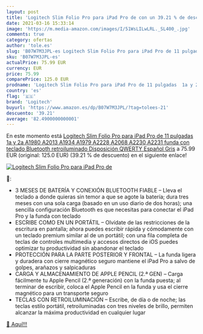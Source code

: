 ```yaml
---
layout: post
title: 'Logitech Slim Folio Pro para iPad Pro de con un 39.21 % de descuento'
date: 2021-03-16 15:33:14
image: 'https://m.media-amazon.com/images/I/51WsLILwLRL._SL400_.jpg'
comments: true
category: ofertas
author: 'tole.es'
slug: 'B07W7M3JPL-es Logitech Slim Folio Pro para iPad Pro de 11 pulgadas 1a y...'
sku: 'B07W7M3JPL-es'
actualPrice: 75.99 EUR
currency: EUR
price: 75.99
comparePrice: 125.0 EUR
prodname: 'Logitech Slim Folio Pro para iPad Pro de 11 pulgadas  1a y 2a  A1980  A2013  A1934  A1979  A2228  A2068  A2230  A2231  funda con teclado Bluetooth retroiluminado  Disposición QWERTY Español  Gris'
country: 'es'
flag: '🇪🇸'
brand: 'Logitech'
buyurl: 'https://www.amazon.es/dp/B07W7M3JPL/?tag=tolees-21'
descuento: '39.21'
average: '82.4900000000001'
---
```


En este momento está [Logitech Slim Folio Pro para iPad Pro de 11 pulgadas  1a y 2a  A1980  A2013  A1934  A1979  A2228  A2068  A2230  A2231  funda con teclado Bluetooth retroiluminado  Disposición QWERTY Español  Gris](https://www.amazon.es/dp/B07W7M3JPL/?tag=tolees-21) a 75.99 EUR (original: 125.0 EUR) (39.21 %  de descuento) en el siguiente enlace!

[![Logitech Slim Folio Pro para iPad Pro de](https://m.media-amazon.com/images/I/51WsLILwLRL._SL400_.jpg)](https://www.amazon.es/dp/B07W7M3JPL/?tag=tolees-21)

🔎:

- 3 MESES DE BATERÍA Y CONEXIÓN BLUETOOTH FIABLE – Lleva el teclado a donde quieras sin temor a que se agote la batería; dura tres meses con una sola carga (basado en un uso diario de dos horas); una sencilla configuración Bluetooth es que necesitas para conectar el iPad Pro y la funda con teclado
- ESCRIBE COMO EN UN PORTÁTIL – Olvídate de las restricciones de la escritura en pantalla; ahora puedes escribir rápida y cómodamente con un teclado premium similar al de un portátil; con una fila completa de teclas de controles multimedia y accesos directos de iOS puedes optimizar tu productividad sin abandonar el teclado
- PROTECCIÓN PARA LA PARTE POSTERIOR Y FRONTAL – La funda ligera y duradera con cierre magnético seguro mantiene el iPad Pro a salvo de golpes, arañazos y salpicaduras
- CARGA Y ALMACENAMIENTO DE APPLE PENCIL (2.ª GEN) – Carga fácilmente tu Apple Pencil (2.ª generación) con la funda puesta; al terminar de escribir, coloca el Apple Pencil en la funda y usa el cierre magnético para un transporte seguro
- TECLAS CON RETROILUMINACIÓN – Escribe, de día o de noche; las teclas estilo portátil, retroiluminadas con tres niveles de brillo, permiten alcanzar la máxima productividad en cualquier lugar

[🛒 Aquí!!!](https://www.amazon.es/dp/B07W7M3JPL/?tag=tolees-21)

